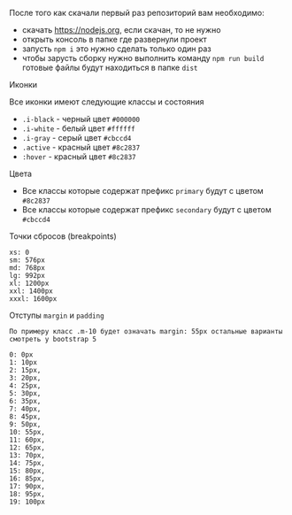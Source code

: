 После того как скачали первый раз репозиторий вам необходимо:

- скачать https://nodejs.org, если скачан, то не нужно
- открыть консоль в папке где развернули проект
- запусть `npm i` это нужно сделать только один раз
- чтобы зарусть сборку нужно выполнить команду `npm run build` готовые файлы будут находиться в папке `dist`

Иконки

Все иконки имеют следующие классы и состояния
- `.i-black` - черный цвет `#000000`
- `.i-white` - белый цвет `#ffffff`
- `.i-gray` - серый цвет `#cbccd4`
- `.active` - красный цвет `#8c2837`
- `:hover` - красный цвет `#8c2837`

Цвета

- Все классы которые содержат префикс `primary` будут с цветом `#8c2837` 
- Все классы которые содержат префикс `secondary` будут с цветом `#cbccd4`

Точки сбросов (breakpoints)
~~~~
xs: 0
sm: 576px
md: 768px
lg: 992px
xl: 1200px
xxl: 1400px
xxxl: 1600px
~~~~ 

Отступы `margin` и `padding`
~~~~
По примеру класс .m-10 будет означать margin: 55px остальные варианты смотреть у bootstrap 5

0: 0px
1: 10px
2: 15px,
3: 20px,
4: 25px,
5: 30px,
6: 35px,
7: 40px,
8: 45px,
9: 50px,
10: 55px,
11: 60px,
12: 65px,
13: 70px,
14: 75px,
15: 80px,
16: 85px,
17: 90px,
18: 95px,
19: 100px
~~~~ 
